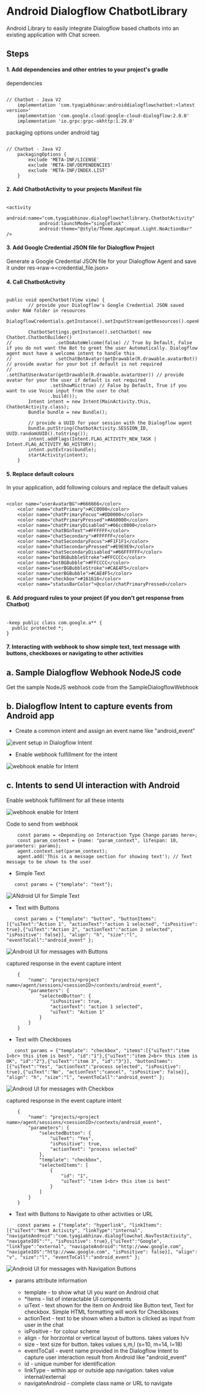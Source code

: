 # Android Dialogflow ChatbotLibrary
Android Library to easily integrate Dialogflow based chatbots into an existing application with Chat screen.

## Steps
#### 1. Add dependencies and other entries to your project's gradle
dependencies
```

// Chatbot - Java V2
    implementation 'com.tyagiabhinav:androiddialogflowchatbot:<latest version>'
    implementation 'com.google.cloud:google-cloud-dialogflow:2.0.0'
    implementation 'io.grpc:grpc-okhttp:1.29.0'

```

packaging options under android tag
```

// Chatbot - Java V2
    packagingOptions {
        exclude 'META-INF/LICENSE'
        exclude 'META-INF/DEPENDENCIES'
        exclude 'META-INF/INDEX.LIST'
    }

```


#### 2. Add ChatbotActivity to your projects Manifest file
```

<activity
            android:name="com.tyagiabhinav.dialogflowchatlibrary.ChatbotActivity"
            android:launchMode="singleTask"
            android:theme="@style/Theme.AppCompat.Light.NoActionBar" />

```


#### 3. Add Google Credential JSON file for Dialogflow Project
Generate a Google Credential JSON file for your Dialogflow Agent and 
save it under res->raw-><credential_file.json>



#### 4. Call ChatbotActivity
```

public void openChatbot(View view) {
        // provide your Dialogflow's Google Credential JSON saved under RAW folder in resources
        DialogflowCredentials.getInstance().setInputStream(getResources().openRawResource(R.raw.test_agent_credentials));

        ChatbotSettings.getInstance().setChatbot( new Chatbot.ChatbotBuilder()
//                .setDoAutoWelcome(false) // True by Default, False if you do not want the Bot to greet the user Automatically. Dialogflow agent must have a welcome intent to handle this
//                .setChatBotAvatar(getDrawable(R.drawable.avatarBot)) // provide avatar for your bot if default is not required
//                .setChatUserAvatar(getDrawable(R.drawable.avatarUser)) // provide avatar for your the user if default is not required
                .setShowMic(true) // False by Default, True if you want to use Voice input from the user to chat
                .build());
        Intent intent = new Intent(MainActivity.this, ChatbotActivity.class);
        Bundle bundle = new Bundle();

        // provide a UUID for your session with the Dialogflow agent
        bundle.putString(ChatbotActivity.SESSION_ID, UUID.randomUUID().toString());
        intent.addFlags(Intent.FLAG_ACTIVITY_NEW_TASK | Intent.FLAG_ACTIVITY_NO_HISTORY);
        intent.putExtras(bundle);
        startActivity(intent);
    }

```


#### 5. Replace default colours
In your application, add following colours and replace the default values
```

<color name="userAvatarBG">#666666</color>
    <color name="chatPrimary">#CC0000</color>
    <color name="chatPrimaryFocus">#DD0000</color>
    <color name="chatPrimaryPressed">#A60000</color>
    <color name="chatPrimaryDisabled">#66cc0000</color>
    <color name="chatBGnText">#FFFFFF</color>
    <color name="chatSecondary">#FFFFFF</color>
    <color name="chatSecondaryFocus">#F1F1F1</color>
    <color name="chatSecondaryPressed">#E9E9E9</color>
    <color name="chatSecondaryDisabled">#66FFFFFF</color>
    <color name="botBGBubbleStroke">#FFCCCC</color>
    <color name="botBGBubble">#FFCCCC</color>
    <color name="userBGBubbleStroke">#CAE4F5</color>
    <color name="userBGBubble">#CAE4F5</color>
    <color name="checkbox">#161616</color>
    <color name="statusBarColor">@color/chatPrimaryPressed</color>

```


#### 6. Add proguard rules to your project (if you don't get response from Chatbot)
```     

-keep public class com.google.a** {
  public protected *;
}

```

#### 7. Interacting with webhook to show simple text, text message with buttons, checkboxes or navigating to other activities

## a. Sample Dialogflow Webhook NodeJS code 
Get the sample NodeJS webhook code from the SampleDialogflowWebhook

## b. Dialogflow Intent to capture events from Android app
- Create a common intent and assign an event name like "android_event"

![event setup in Dialogflow Intent](https://github.com/abhi007tyagi/Android_Dialogflow_Chatbot_Library/blob/master/SampleDialogflowWebhook/images_for_understanding/android_event.JPG)


- Enable webhook fulfillment for the intent

![webhook enable for Intent](https://github.com/abhi007tyagi/Android_Dialogflow_Chatbot_Library/blob/master/SampleDialogflowWebhook/images_for_understanding/Capture_Android_Event.JPG)


## c. Intents to send UI interaction with Android
Enable webhook fulfillment for all these intents

![webhook enable for Intent](https://github.com/abhi007tyagi/Android_Dialogflow_Chatbot_Library/blob/master/SampleDialogflowWebhook/images_for_understanding/Test%20Intent.JPG)

Code to send from webhook
```
    const params = <Depending on Interaction Type Change params here>;
    const param_context = {name: "param_context", lifespan: 10, parameters: params};
    agent.context.set(param_context);
    agent.add('This is a message section for showing text'); // Text message to be shown to the user

```
- Simple Text
 ```
    const params = {"template": "text"};
 ```
![ANdroid UI for Simple Text](https://github.com/abhi007tyagi/Android_Dialogflow_Chatbot_Library/blob/master/SampleDialogflowWebhook/images_for_understanding/text_message.JPG)

- Text with Buttons
 ```
    const params = {"template": "button", "buttonItems":[{"uiText":"Action 1", "actionText":"action 1 selected", "isPositive": true},{"uiText":"Action 2", "actionText":"action 2 selected", "isPositive": false}], "align": "h", "size":"l", "eventToCall":"android_event" };
 ```
![Android UI for messages with Buttons](https://github.com/abhi007tyagi/Android_Dialogflow_Chatbot_Library/blob/master/SampleDialogflowWebhook/images_for_understanding/button_message.JPG)

  captured response in the event capture intent
```
    {
        "name": "projects/<project name>/agent/sessions/<sessionID>/contexts/android_event",
        "parameters": {
            "selectedButton": {
                "isPositive": true,
                "actionText": "action 1 selected",
                "uiText": "Action 1"
            }
        }
    }
```    

- Text with Checkboxes
 ```
    const params = {"template": "checkbox", "items":[{"uiText":"item 1<br> this item is best", "id":"1"},{"uiText":"item 2<br> this item is OK", "id":"2"},{"uiText":"item 3", "id":"3"}], "buttonItems":[{"uiText":"Yes", "actionText":"process selected", "isPositive": true},{"uiText":"No", "actionText":"cancel", "isPositive": false}], "align": "h", "size":"l", "eventToCall":"android_event" };
 ```  
 ![Android UI for messages with Checkbox](https://github.com/abhi007tyagi/Android_Dialogflow_Chatbot_Library/blob/master/SampleDialogflowWebhook/images_for_understanding/checkbox_message.JPG)
 
  captured response in the event capture intent
```
    {
        "name": "projects/<project name>/agent/sessions/<sessionID>/contexts/android_event",
        "parameters": {
            "selectedButton": {
                "uiText": "Yes",
                "isPositive": true,
                "actionText": "process selected"
            },
            "template": "checkbox",
            "selectedItems": [
                {
                    "id": "1",
                    "uiText": "item 1<br> this item is best"
                }
            ]
        }
    }
```     
  
- Text with Buttons to Navigate to other activities or URL
```
    const params = {"template": "hyperlink", "linkItems":[{"uiText":"Next Activity", "linkType":"internal", "navigateAndroid":"com.tyagiabhinav.dialogflowchat.NavTestActivity", "navigateIOS":"", "isPositive": true},{"uiText":"Google", "linkType":"external", "navigateAndroid":"http://www.google.com", "navigateIOS":"http://www.google.com", "isPositive": false}], "align": "v", "size":"l", "eventToCall":"android_event" };
```  
![Android UI for messages with Navigation Buttons](https://github.com/abhi007tyagi/Android_Dialogflow_Chatbot_Library/blob/master/SampleDialogflowWebhook/images_for_understanding/navigate_message.JPG)
      
- params attribute information

  - template - to show what UI you want on Android chat
  - *items - list of interactable UI components  
  - uiText - text shown for the item on Android like Button text, Text for checkbox. Simple HTML formatting will work for Checkboxes
  - actionText - text to be shown when a button is clicked as input from user in the chat
  - isPositive - for colour scheme
  - align - for horzontal or vertical layout of buttons. takes values h/v
  - size - text size for button. takes values s,m,l (s=10, m=14, l=18)  
  - eventToCall - event name provided in the Dialogflow Intent to capture user interaction result from Android like "android_event"
  - id - unique number for identification
  - linkType - within app or outside app navigation. takes value internal/external
  - navigateAndroid - complete class name or URL to navigate
  
    

